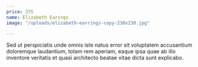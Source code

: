 ```yaml
---
price: 375
name: Elizabeth Earings
image: "/uploads/elizabeth-earrings-copy-230x230.jpg"

---
```

Sed ut perspiciatis unde omnis iste natus error sit voluptatem accusantium doloremque laudantium, totam rem aperiam, eaque ipsa quae ab illo inventore veritatis et quasi architecto beatae vitae dicta sunt explicabo.
